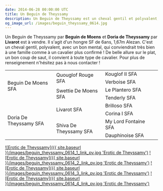 ```yaml
---
date: 2014-06-28 00:00:00 UTC
title: Un Beguin de Theyssamy
description: Un Beguin de Theyssamy est un cheval gentil et polyvalent, convenant aussi bien à une famille qu'à un cavalier plus confirmé.
og_image_url: /images/beguin_theyssamy_0614.jpg
---
```


Un Beguin de Theyssamy par **Beguin de Moens** et **Doria de Theyssamy** par **Livarot** est à vendre. Il s'agit d'un hongre SF de 6ans, 1,67m Alezan. C'est un cheval gentil, polyvalent, avec un bon mental, qui conviendrait très bien à une famille comme à un cavalier plus confirmé ! De belle allure sur le plat, un bon coup de saut, il convient à toute type de cavalier. Pour plus de renseignement n'hésitez pas à nous contacter !

<table class="genealogie">
	<tr>
		<td rowspan="4" class="c-cell">Beguin De Moens SFA</td>
		<td rowspan="2" class="c-cell">Quouglof Rouge SFA</td>
		<td class="c-cell">Kouglof II SFA</td>
	</tr>
	<tr>
		<td class="c-cell">Verboise SFA</td>
		<td></td>
		<td></td>
	</tr>
	<tr>
		<td rowspan="2" class="c-cell">Swettie De Moens SFA</td>
		<td class="c-cell">Le Plantero SFA</td>
		<td></td>
	</tr>
	<tr>
		<td class="c-cell">Tenderly SFA</td>
		<td></td>
		<td></td>
	</tr>
	<tr>
		<td rowspan="4" class="c-cell">Doria De Theyssamy SFA</td>
		<td rowspan="2" class="c-cell">Livarot SFA</td>
		<td class="c-cell">Brilloso SFA</td>
	</tr>
	<tr>
		<td class="c-cell">Corina I SFA</td>
		<td></td>
		<td></td>
	</tr>
	<tr>
		<td rowspan="2" class="c-cell">Shiva De Theyssamy SFA</td>
		<td class="c-cell">My Lord Fontaine SFA</td>
		<td></td>
	</tr>
	<tr>
		<td class="c-cell">Dauphinoise SFA</td>
		<td></td>
		<td></td>
	</tr>
</table>

<span class="gallery">
<a href="/images/beguin_theyssamy_0614_1.jpg">![Erotic de Theyssamy]({{ site.baseurl }}/images/beguin_theyssamy_0614_1_link_pv.jpg 'Erotic de Theyssamy')</a>
<a href="/images/beguin_theyssamy_0614_2.jpg">![Erotic de Theyssamy]({{ site.baseurl }}/images/beguin_theyssamy_0614_2_link_pv.jpg 'Erotic de Theyssamy')</a>
<a href="/images/beguin_theyssamy_0614_3.jpg">![Erotic de Theyssamy]({{ site.baseurl }}/images/beguin_theyssamy_0614_3_link_pv.jpg 'Erotic de Theyssamy')</a>
<a href="/images/beguin_theyssamy_0614_4.jpg">![Erotic de Theyssamy]({{ site.baseurl }}/images/beguin_theyssamy_0614_4_link_pv.jpg 'Erotic de Theyssamy')</a>
</span>